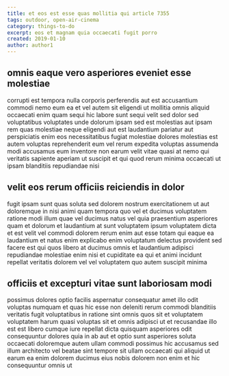 ```yaml
---
title: et eos est esse quas mollitia qui article 7355
tags: outdoor, open-air-cinema
category: things-to-do
excerpt: eos et magnam quia occaecati fugit porro
created: 2019-01-10
author: author1
---
```


## omnis eaque vero asperiores eveniet esse molestiae

corrupti est tempora nulla corporis perferendis aut est accusantium commodi nemo eum ea et vel autem sit eligendi ut mollitia omnis aliquid occaecati enim quam sequi hic labore sunt sequi velit sed dolor sed voluptatibus voluptates unde dolorum ipsam sed est molestias aut ipsam rem quas molestiae neque eligendi aut est laudantium pariatur aut perspiciatis enim eos necessitatibus fugiat molestiae dolores molestias est autem voluptas reprehenderit eum vel rerum expedita voluptas assumenda modi accusamus eum inventore non earum velit vitae quasi at nemo qui veritatis sapiente aperiam ut suscipit et qui quod rerum minima occaecati ut ipsam blanditiis repudiandae nisi

## velit eos rerum officiis reiciendis in dolor

fugit ipsam sunt quas soluta sed dolorem nostrum exercitationem ut aut doloremque in nisi animi quam tempora quo vel et ducimus voluptatem ratione modi illum quae vel ducimus natus vel quia praesentium asperiores quam et dolorum et laudantium at sunt voluptatem ipsum voluptatem dicta et est velit vel commodi dolorem rerum enim aut esse totam qui eaque ea laudantium et natus enim explicabo enim voluptatum delectus provident sed facere est qui quos libero at ducimus omnis et laudantium adipisci repudiandae molestiae enim nisi et cupiditate ea qui et animi incidunt repellat veritatis dolorem vel vel voluptatem quo autem suscipit minima

## officiis et excepturi vitae sunt laboriosam modi

possimus dolores optio facilis aspernatur consequatur amet illo odit voluptas numquam et quas hic esse non deleniti rerum commodi blanditiis veritatis fugit voluptatibus in ratione sint omnis quos sit et voluptatem voluptatem harum quasi voluptas sit et omnis adipisci ut et recusandae illo est est libero cumque iure repellat dicta quisquam asperiores odit consequuntur dolores quia in ab aut et optio sunt asperiores soluta occaecati doloremque autem ullam commodi possimus hic accusamus sed illum architecto vel beatae sint tempore sit ullam occaecati qui aliquid ut earum ea enim dolorem ducimus eius nobis dolorem non enim et hic consequuntur omnis ut
